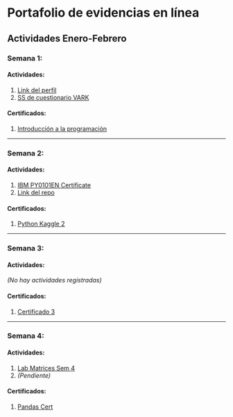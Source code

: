 # Portafolio de evidencias en línea

## Actividades Enero-Febrero

### Semana 1:
#### Actividades:
1. [Link del perfil](https://github.com/IdAle3/Portafolio-IA-EJ25/blob/main/Actividades%20Enero-Febrero/Actividades/Link%20del%20perfil.pdf)  
2. [SS de cuestionario VARK](https://github.com/IdAle3/Portafolio-IA-EJ25/blob/main/Actividades%20Enero-Febrero/Actividades/SS%20de%20cuestionario%20VARK.png)  

#### Certificados:
1. [Introducción a la programación](https://github.com/IdAle3/Portafolio-IA-EJ25/blob/main/Actividades%20Enero-Febrero/Certificados%20de%20Kaggle/Introducci%C3%B3n%20a%20la%20programaci%C3%B3n.pdf)  

---

### Semana 2:
#### Actividades:
1. [IBM PY0101EN Certificate](https://github.com/IdAle3/Portafolio-IA-EJ25/blob/main/Actividades%20Enero-Febrero/Actividades/IBM%20PY0101EN%20Certificate%20_%20Cognitive%20Class%20(1).pdf)  
2. [Link del repo](https://github.com/IdAle3/Portafolio-IA-EJ25/blob/main/Actividades%20Enero-Febrero/Actividades/Link%20del%20repo.pdf)  

#### Certificados:
1. [Python Kaggle 2](https://github.com/IdAle3/Portafolio-IA-EJ25/blob/main/Actividades%20Enero-Febrero/Certificados%20de%20Kaggle/Python_Kaggle2.pdf)  

---

### Semana 3:
#### Actividades:
_(No hay actividades registradas)_  

#### Certificados:
1. [Certificado 3](https://github.com/IdAle3/Portafolio-IA-EJ25/blob/main/Actividades%20Enero-Febrero/Certificados%20de%20Kaggle/Certificado%203.pdf)  

---

### Semana 4:
#### Actividades:
1. [Lab Matrices Sem 4](https://github.com/IdAle3/Portafolio-IA-EJ25/blob/main/Actividades%20Enero-Febrero/Actividades/LabMatricesSem4.pdf)  
2. _(Pendiente)_  

#### Certificados:
1. [Pandas Cert](https://github.com/IdAle3/Portafolio-IA-EJ25/blob/main/Actividades%20Enero-Febrero/Certificados%20de%20Kaggle/Pandas%20Cert.pdf)  
